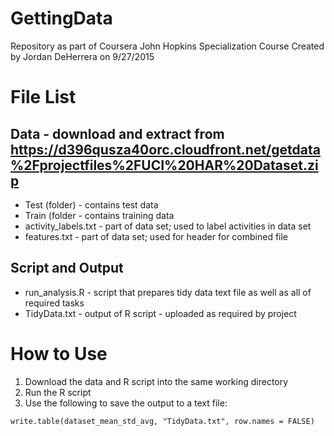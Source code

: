 # GettingData
Repository as part of Coursera John Hopkins Specialization Course
Created by Jordan DeHerrera on 9/27/2015

# File List
## Data - download and extract from https://d396qusza40orc.cloudfront.net/getdata%2Fprojectfiles%2FUCI%20HAR%20Dataset.zip 
* Test (folder) - contains test data
* Train (folder - contains training data
* activity_labels.txt - part of data set; used to label activities in data set
* features.txt - part of data set; used for header for combined file

## Script and Output
* run_analysis.R - script that prepares tidy data text file as well as all of required tasks
* TidyData.txt - output of R script - uploaded as required by project

# How to Use
1.  Download the data and R script into the same working directory
2.  Run the R script
3.  Use the following to save the output to a text file:

```{r}
write.table(dataset_mean_std_avg, "TidyData.txt", row.names = FALSE)
```
